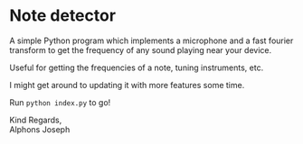 # Note detector
A simple Python program which implements a microphone and a fast fourier transform to get the frequency of any sound playing near your device.

Useful for getting the frequencies of a note, tuning instruments, etc.

I might get around to updating it with more features some time.

Run `python index.py` to go!

Kind Regards,<br>Alphons Joseph
